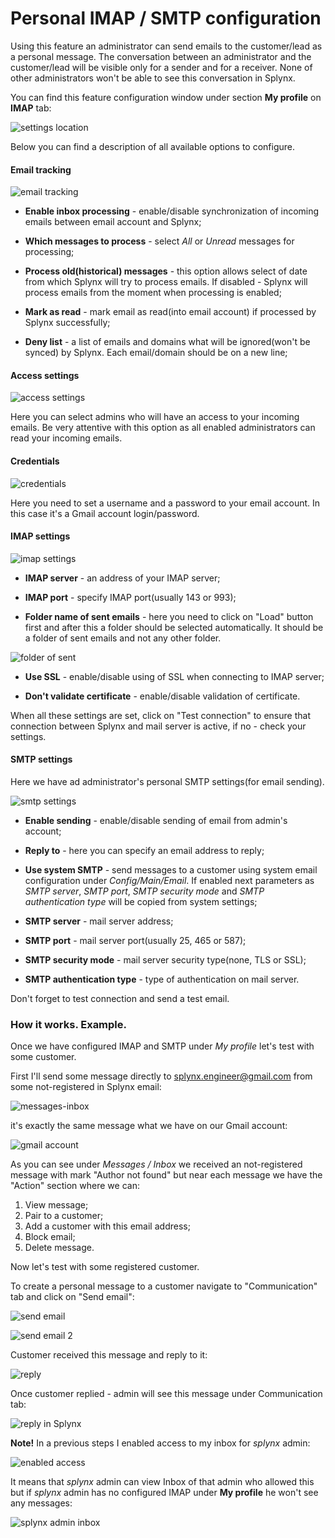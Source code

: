 Personal IMAP / SMTP configuration
====

Using this feature an administrator can send emails to the customer/lead as a personal message. The conversation between an administrator and the customer/lead will be visible only for a sender and for a receiver. None of other administrators won't be able to see this conversation in Splynx.

You can find this feature configuration window under section **My profile** on **IMAP** tab:

![settings location](location.png)

Below you can find a description of all available options to configure.

#### Email tracking

![email tracking](email_tracking.png)

* **Enable inbox processing** - enable/disable synchronization of incoming emails between email account and Splynx;

* **Which messages to process** - select _All_ or _Unread_ messages for processing;

* **Process old(historical) messages** - this option allows select of date from which Splynx will try to process emails. If disabled - Splynx will process emails from the moment when processing is enabled;

* **Mark as read** - mark email as read(into email account) if processed by Splynx successfully;

* **Deny list** - a list of emails and domains what will be ignored(won't be synced) by Splynx. Each email/domain should be on a new line;


#### Access settings

![access settings](access_settings.png)

Here you can select admins who will have an access to your incoming emails. Be very attentive with this option as all enabled administrators can read your incoming emails.

#### Credentials

![credentials](credentials.png)

Here you need to set a username and a password to your email account. In this case it's a Gmail account login/password.


#### IMAP settings

![imap settings](test_connection.png)

* **IMAP server** - an address of your IMAP server;

* **IMAP port** - specify IMAP port(usually 143 or 993);

* **Folder name of sent emails** - here you need to click on "Load" button first and after this a folder should be selected automatically. It should be a folder of sent emails and not any other folder.

![folder of sent](folder_of_sent.png)

* **Use SSL** - enable/disable using of SSL when connecting to IMAP server;

* **Don't validate certificate** - enable/disable validation of certificate.

When all these settings are set, click on "Test connection" to ensure that connection between Splynx and mail server is active, if no - check your settings.


#### SMTP settings

Here we have ad administrator's personal SMTP settings(for email sending).

![smtp settings](smtp.png)

* **Enable sending** - enable/disable sending of email from admin's account;

* **Reply to** - here you can specify an email address to reply;

* **Use system SMTP** - send messages to a customer using system email configuration under _Config/Main/Email_. If enabled next parameters as _SMTP server_, _SMTP port_, _SMTP security mode_ and _SMTP authentication type_ will be copied from system settings;

* **SMTP server** - mail server address;

* **SMTP port** - mail server port(usually 25, 465 or 587);

* **SMTP security mode** - mail server security type(none, TLS or SSL);

* **SMTP authentication type** - type of authentication on mail server.

Don't forget to test connection and send a test email.


### How it works. Example.

Once we have configured IMAP and SMTP under _My profile_ let's test with some customer.

First I'll send some message directly to splynx.engineer@gmail.com from some not-registered in Splynx email:

![messages-inbox](inbox_splynx.png)

it's exactly the same message what we have on our Gmail account:

![gmail account](inbox_gmail.png)

As you can see under _Messages / Inbox_ we received an not-registered message with mark "Author not found" but near each message we have the "Action" section where we can:
1. View message;
2. Pair to a customer;
3. Add a customer with this email address;
4. Block email;
5. Delete message.

Now let's test with some registered customer.

To create a personal message to a customer navigate to "Communication" tab and click on "Send email":

![send email](communication_tab.png)

![send email 2](sent1.png)

Customer received this message and reply to it:

![reply](reply1.png)

Once customer replied - admin will see this message under Communication tab:

![reply in Splynx](reply_splynx.png)

**Note!** In a previous steps I enabled access to my inbox for _splynx_ admin:

![enabled access](access_settings.png)

It means that _splynx_ admin can view Inbox of that admin who allowed this but if _splynx_ admin has no configured IMAP under **My profile** he won't see any messages:

![splynx admin inbox](splynx_admin_inbox.png)
